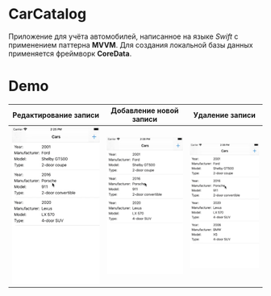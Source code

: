 # CarCatalog
Приложение для учёта автомобилей, написанное на языке *Swift* с применением паттерна **MVVM**.
Для создания локальной базы данных применяется фреймворк **CoreData**.

# Demo

| Редактирование записи       | Добавление новой записи    | Удаление записи               |
| :--------------------------:|:--------------------------:|:-----------------------------:|
| ![](DemoGifs/demo-edit.gif) | ![](DemoGifs/demo-add.gif) | ![](DemoGifs/demo-delete.gif) |
